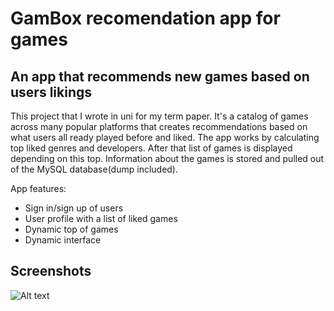 # GamBox recomendation app for games

## An app that recommends new games based on users likings

This project that I wrote in uni for my term paper. It's a catalog of games across many popular platforms that creates recommendations based on what users all ready played before and liked. The app works by calculating top liked genres and developers. After that list of games is displayed depending on this top. Information about the games is stored and pulled out of the MySQL database(dump included).	

App features:
* Sign in/sign up of users
* User profile with a list of liked games
* Dynamic top of games
* Dynamic interface

## Screenshots
![Alt text](/../screenshots/screenshots/Login.jpg?raw=true "Login screen")
